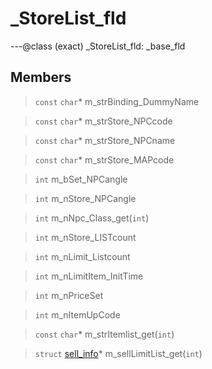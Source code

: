 # _StoreList_fld

---@class (exact) _StoreList_fld: _base_fld
 
## Members
 
> `const` `char`* m_strBinding_DummyName
 
> `const` `char`* m_strStore_NPCcode
 
> `const` `char`* m_strStore_NPCname
 
> `const` `char`* m_strStore_MAPcode
 
> `int` m_bSet_NPCangle
 
> `int` m_nStore_NPCangle
 
> `int` m_nNpc_Class_get(`int`)
 
> `int` m_nStore_LISTcount
 
> `int` m_nLimit_Listcount
 
> `int` m_nLimitItem_InitTime
 
> `int` m_nPriceSet
 
> `int` m_nItemUpCode
 
> `const` `char`* m_strItemlist_get(`int`)
 
> `struct` [sell_info](lua/classes/sell_info.md)* m_sellLimitList_get(`int`)
 
